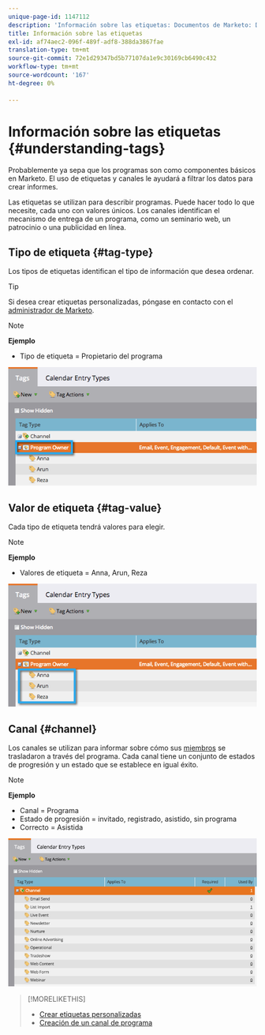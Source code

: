 ```yaml
---
unique-page-id: 1147112
description: 'Información sobre las etiquetas: Documentos de Marketo: Documentación del producto'
title: Información sobre las etiquetas
exl-id: af74aec2-096f-489f-adf8-388da3867fae
translation-type: tm+mt
source-git-commit: 72e1d29347bd5b77107da1e9c30169cb6490c432
workflow-type: tm+mt
source-wordcount: '167'
ht-degree: 0%

---
```


# Información sobre las etiquetas {#understanding-tags}

Probablemente ya sepa que los programas son como componentes básicos en Marketo. El uso de etiquetas y canales le ayudará a filtrar los datos para crear informes.

Las etiquetas se utilizan para describir programas. Puede hacer todo lo que necesite, cada uno con valores únicos. Los canales identifican el mecanismo de entrega de un programa, como un seminario web, un patrocinio o una publicidad en línea.

## Tipo de etiqueta {#tag-type}

Los tipos de etiquetas identifican el tipo de información que desea ordenar.

>[!TIP]
>
>Si desea crear etiquetas personalizadas, póngase en contacto con el [administrador de Marketo](/help/marketo/product-docs/administration/tags/create-custom-tags.md).

>[!NOTE]
>
>**Ejemplo**
>
>* Tipo de etiqueta = Propietario del programa


![](assets/image2014-9-17-15-3a12-3a46.png)

## Valor de etiqueta {#tag-value}

Cada tipo de etiqueta tendrá valores para elegir.

>[!NOTE]
>
>**Ejemplo**
>
>* Valores de etiqueta = Anna, Arun, Reza


![](assets/image2014-9-17-15-3a16-3a8.png)

## Canal {#channel}

Los canales se utilizan para informar sobre cómo sus [miembros](/help/marketo/product-docs/core-marketo-concepts/programs/creating-programs/understanding-program-membership.md) se trasladaron a través del programa. Cada canal tiene un conjunto de estados de progresión y un estado que se establece en igual éxito.

>[!NOTE]
>
>**Ejemplo**
>
>* Canal = Programa
>* Estado de progresión = invitado, registrado, asistido, sin programa
>* Correcto = Asistida


![](assets/image2015-2-5-16-3a57-3a59.png)

>[!MORELIKETHIS]
>
>* [Crear etiquetas personalizadas](/help/marketo/product-docs/administration/tags/create-custom-tags.md)
>* [Creación de un canal de programa](/help/marketo/product-docs/administration/tags/create-a-program-channel.md)

